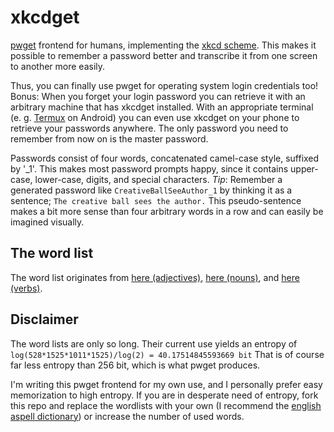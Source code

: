 # xkcdget
[pwget](https://github.com/majewsky/pwget) frontend for humans, implementing the [xkcd scheme](https://xkcd.com/936/).
This makes it possible to remember a password better and transcribe it from one screen to another more easily.

Thus, you can finally use pwget for operating system login credentials too! Bonus: When you forget your login password you can retrieve it with an arbitrary machine that has xkcdget installed. With an appropriate terminal (e.&nbsp;g. [Termux](https://termux.com/) on Android) you can even use xkcdget on your phone to retrieve your passwords anywhere.
The only password you need to remember from now on is the master password.

Passwords consist of four words, concatenated camel-case style, suffixed by '\_1'. This makes most password prompts happy, since it contains upper-case, lower-case, digits, and special characters.
*Tip*: Remember a generated password like `CreativeBallSeeAuthor_1` by thinking it as a sentence; `The creative ball sees the author.` This pseudo-sentence makes a bit more sense than four arbitrary words in a row and can easily be imagined visually.

## The word list

The word list originates from [here (adjectives)](http://www.talkenglish.com/vocabulary/top-500-adjectives.aspx), [here (nouns)](http://www.talkenglish.com/vocabulary/top-1500-nouns.aspx), and [here (verbs)](http://www.talkenglish.com/vocabulary/top-1000-verbs.aspx).

## Disclaimer

The word lists are only so long. Their current use yields an entropy of `log(528*1525*1011*1525)/log(2) = 40.17514845593669 bit`
That is of course far less entropy than 256 bit, which is what pwget produces.

I'm writing this pwget frontend for my own use, and I personally prefer easy memorization to high entropy.
If you are in desperate need of entropy, fork this repo and replace the wordlists with your own (I recommend the [english aspell dictionary](http://ftp.gnu.org/gnu/aspell/dict/0index.html)) or increase the number of used words.
